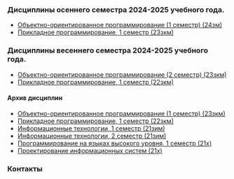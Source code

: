 ### Дисциплины осеннего семестра 2024-2025 учебного года.

- [Объектно-ориентированное программирование (1 семестр) (24зм)](courses/oop25a/)
- [Прикладное программирование, 1 семестр (23зкм)](courses/pp25a/)

### Дисциплины весеннего семестра 2024-2025 учебного года.

- [Объектно-ориентированное программирование (2 семестр) (23зкм)](oop25s)
- [Прикладное программирование, 1 семестр (22зкм)](pp25s)

#### Архив дисциплин

- [Объектно-ориентированное программирование (1 семестр) (23зкм)](a24OOP)
- [Прикладное программирование, 1 семестр (22зкм)](a24PP)
- [Информационные технологии, 1 семестр (21зим)](it)  
- [Информационные технологии, 2 семестр (21зим)](it2)
- [Программирование на языках высокого уровня, 1 семестр (21x)](1c/intro2)
- [Проектирование информационных систем (21x)](1c)

### Контакты

<script type="text/javascript">   
    user = "aisu-altman";
    domain = "mail.ru";
    document.write('<p><a href=\"mailto:' + user + '@' + domain + '\">' +  user + '@' + domain + '</a> </p>');    
</script>


